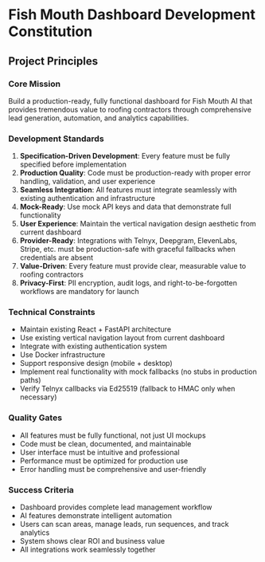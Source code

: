 # Fish Mouth Dashboard Development Constitution

## Project Principles

### Core Mission
Build a production-ready, fully functional dashboard for Fish Mouth AI that provides tremendous value to roofing contractors through comprehensive lead generation, automation, and analytics capabilities.

### Development Standards
1. **Specification-Driven Development**: Every feature must be fully specified before implementation
2. **Production Quality**: Code must be production-ready with proper error handling, validation, and user experience
3. **Seamless Integration**: All features must integrate seamlessly with existing authentication and infrastructure
4. **Mock-Ready**: Use mock API keys and data that demonstrate full functionality
5. **User Experience**: Maintain the vertical navigation design aesthetic from current dashboard
6. **Provider-Ready**: Integrations with Telnyx, Deepgram, ElevenLabs, Stripe, etc. must be production-safe with graceful fallbacks when credentials are absent
7. **Value-Driven**: Every feature must provide clear, measurable value to roofing contractors
8. **Privacy-First**: PII encryption, audit logs, and right-to-be-forgotten workflows are mandatory for launch

### Technical Constraints
- Maintain existing React + FastAPI architecture
- Use existing vertical navigation layout from current dashboard
- Integrate with existing authentication system
- Use Docker infrastructure
- Support responsive design (mobile + desktop)
- Implement real functionality with mock fallbacks (no stubs in production paths)
- Verify Telnyx callbacks via Ed25519 (fallback to HMAC only when necessary)

### Quality Gates
- All features must be fully functional, not just UI mockups
- Code must be clean, documented, and maintainable
- User interface must be intuitive and professional
- Performance must be optimized for production use
- Error handling must be comprehensive and user-friendly

### Success Criteria
- Dashboard provides complete lead management workflow
- AI features demonstrate intelligent automation
- Users can scan areas, manage leads, run sequences, and track analytics
- System shows clear ROI and business value
- All integrations work seamlessly together
